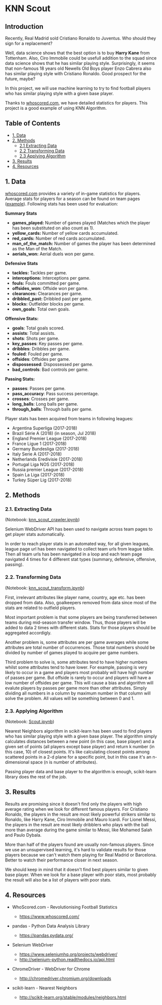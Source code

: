 # KNN Scout

## Introduction

Recently, Real Madrid sold Cristiano Ronaldo to Juventus. Who should they sign for a replacement?

Well, data science shows that the best option is to buy **Harry Kane** from Tottenham. Also, Ciro Immobile could be usefull addition to the squad since data science shows that he has similar playing style. Surprisingly, it seems that non-famous 18 years old Newells Old Boys player Enzo Cabrera also has similar playing style with Cristiano Ronaldo. Good prospect for the future, maybe?

In this project, we will use machine learning to try to find football players who has similar playing style with a given base player.

Thanks to [whoscored.com](https://www.whoscored.com/), we have detailed statistics for players. This project is a good example of using KNN Algorithm.

## Table of Contents
- [1. Data](#1-data)
- [2. Methods](#2-methods)
  - [2.1 Extracting Data](#21-extracting-data)
  - [2.2 Transforming Data](#22-transforming-data)
  - [2.3 Applying Algorithm](#23-applying-algorithm)
- [3. Results](#3-results)
- [4. Resources](#4-resources)

## 1. Data
[whoscored.com](https://www.whoscored.com/) provides a variety of in-game statistics for players. Average stats for players for a season can be found on team pages ([example](https://www.whoscored.com/Teams/133/Show/Turkey-Besiktas)). Following stats has been used for evaluation:

**Summary Stats**
- **games_played:** Number of games played (Matches which the player has been substituted on also count as 1).
- **yellow_cards:** Number of yellow cards accumulated.
- **red_cards:** Number of red cards accumulated.
- **man_of_the_match:** Number of games the player has been determined as the Man of the Match.
- **aerials_won:** Aerial duels won per game.

**Defensive Stats**
- **tackles:** Tackles per game.
- **interceptions:** Interceptions per game.
- **fouls:** Fouls committed per game.
- **offsides_won:** Offside won per game.
- **clearances:** Clearances per game.
- **dribbled_past:** Dribbled past per game.
- **blocks:** Outfielder blocks per game.
- **own_goals:** Total own goals.

**Offensive Stats:**
- **goals**: Total goals scored.
- **assists**: Total assists.
- **shots**: Shots per game.
- **key_passes**: Key passes per game.
- **dribbles**: Dribbles per game.
- **fouled**: Fouled per game.
- **offsides**: Offsides per game.
- **dispossessed**: Dispossessed per game.
- **bad_controls**: Bad controls per game.

**Passing Stats:**
- **passes**: Passes per game.
- **pass_accuracy**: Pass success percentage.
- **crosses**: Crosses per game.
- **long_balls**: Long balls per game.
- **through_balls**: Through balls per game.

Player stats has been acquired from teams in following leagues:
- Argentina Superliga (2017-2018)
- Brazil Série A (2018) (in season, Jul 2018)
- England Premier League (2017-2018)
- France Ligue 1 (2017-2018)
- Germany Bundesliga (2017-2018)
- Italy Serie A (2017-2018)
- Netherlands Eredivisie (2017-2018)
- Portugal Liga NOS (2017-2018)
- Russia premier League (2017-2018)
- Spain La Liga (2017-2018)
- Turkey Süper Lig (2017-2018)

## 2. Methods

### 2.1. Extracting Data
(Notebook: [knn_scout_crawler.ipynb](knn_scout_crawler.ipynb))

Selenium WebDriver API has been used to navigate across team pages to get player stats automatically.

In order to reach player stats in an automated way, for all given leagues, league page url has been navigated to collect team urls from league table. Then all team urls has been navigated in a loop and each team page navigated 4 times for 4 different stat types (summary, defensive, offensive, passing).  

### 2.2. Transforming Data
(Notebook: [knn_scout_transform.ipynb](knn_scout_transform.ipynb))

First, irrelevant attributes like player name, country, age etc. has been dropped from data. Also, goalkeepers removed from data since most of the stats are related to outfield players.

Most important problem is that some players are being transferred between teams during mid-season transfer window. Thus, those players will be added to data 2 times with different stats. Stats for those players should be aggregated accordigly.

Another problem is, some attributes are per game averages while some attributes are total number of occurrences. Those total numbers should be divided by number of games played to acquire per game numbers.

Third problem to solve is, some attributes tend to have higher numbers whilst some attributes tend to have lower. For example, passing is very likely to occur in a game and players most probably will have high number of passes per game. But offside is rarely to occur and players will have a low number of offsides per game. This will cause a bias and algorithm will evalute players by passes per game more than other attributes. Simply dividing all numbers in a column by maximum number in that column will solve the problem. All values will be something between 0 and 1.

### 2.3. Applying Algorithm
(Notebook: [Scout.ipynb](Scout.ipynb))

Nearest Neighbors algorithm in scikit-learn has been used to find players who has similar playing style with a given base player. The algorithm simply calculates distances between a new point (in this case, base player) and a given set of points (all players except base player) and return k number (in this case, 10) of closest points. It's like calculating closest points among scattered points in a 2-d plane for a specific point, but in this case it's an n-dimensional space (n is number of attributes).

Passing player data and base player to the algorithm is enough, scikit-learn library does the rest of the job.  

## 3. Results

Results are promising since it doesn't find only the players with high average rating when we look for different famous players. For Cristiano Ronaldo, the players in the result are most likely powerful strikers similar to Ronaldo, like Harry Kane, Ciro Immobile and Mauro Icardi. For Lionel Messi, the players in the result are most likely dribblers who plays with the ball more than average during the game similar to Messi, like Mohamed Salah and Paulo Dybala.

More than half of the players found are usually non-famous players. Since we use an unsupervised learning, it's hard to validate results for those players because we can't watch them playing for Real Madrid or Barcelona. Better to watch their performance closer in next season.

We should keep in mind that it doesn't find best players similar to given base player. When we look for a base player with poor stats, most probably the result will also be a list of players with poor stats.

## 4. Resources

- WhoScored.com - Revolutionising Football Statistics
  - https://www.whoscored.com/

- pandas - Python Data Analysis Library
  - https://pandas.pydata.org/

- Selenium WebDriver
  - https://www.seleniumhq.org/projects/webdriver/
  - http://selenium-python.readthedocs.io/api.html

- ChromeDriver - WebDriver for Chrome
  - http://chromedriver.chromium.org/downloads
  
- scikit-learn - Nearest Neighbors
  - http://scikit-learn.org/stable/modules/neighbors.html
